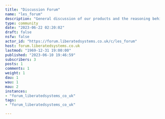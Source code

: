 ```yaml
---
title: "Discussion Forum" 
name: "les_forum"
description: "General discussion of our products and the reasoning behind them."
type: community
date: "2023-06-22 02:20:02"
draft: false
nsfw: false
actor_id: "https://forum.liberatedsystems.co.uk/c/les_forum"
host: forum.liberatedsystems.co.uk
lastmod: "1969-12-31 19:00:00"
published: "2023-06-10 19:46:59"
subscribers: 3
posts: 1
comments: 1
weight: 1
dau: 1
wau: 1
mau: 2
instances:
- "forum_liberatedsystems_co_uk"
tags: 
- "forum_liberatedsystems_co_uk"

---
```

